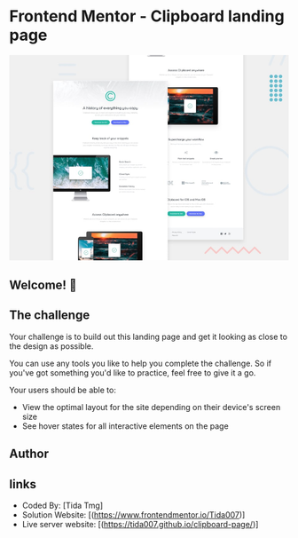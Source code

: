 # Frontend Mentor - Clipboard landing page

![Design preview for the Clipboard landing page coding challenge](./design/desktop-preview.jpg)

## Welcome! 👋

## The challenge

Your challenge is to build out this landing page and get it looking as close to the design as possible.

You can use any tools you like to help you complete the challenge. So if you've got something you'd like to practice, feel free to give it a go.

Your users should be able to: 

- View the optimal layout for the site depending on their device's screen size
- See hover states for all interactive elements on the page

## Author
## links

- Coded By: [Tida Tmg]
- Solution Website: [(https://www.frontendmentor.io/Tida007)]
- Live server website: [(https://tida007.github.io/clipboard-page/)]
